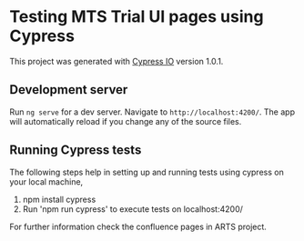 # Testing MTS Trial UI pages using Cypress

This project was generated with [Cypress IO](https://www.cypress.io/) version 1.0.1.

## Development server

Run `ng serve` for a dev server. Navigate to `http://localhost:4200/`. The app will automatically reload if you change any of the source files.

## Running Cypress tests

The following steps help in setting up and running tests using cypress on your local machine,
1. npm install cypress
2. Run 'npm run cypress' to execute tests on localhost:4200/
   
For further information check the confluence pages in ARTS project.
